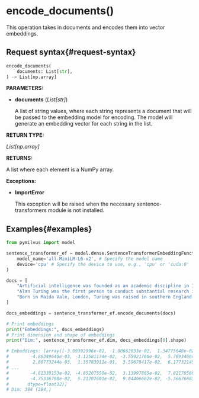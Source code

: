 # encode_documents()

This operation takes in documents and encodes them into vector embeddings.

## Request syntax{#request-syntax}

```python
encode_documents(
    documents: List[str], 
) -> List[np.array]
```

**PARAMETERS:**

- **documents** (*List[str]*)

    A list of string values, where each string represents a document that will be passed to the embedding model for encoding. The model will generate an embedding vector for each string in the list.

**RETURN TYPE:**

*List[np.array]*

**RETURNS:**

A list where each element is a NumPy array.

**Exceptions:**

- **ImportError**

    This exception will be raised when the necessary sentence-transformers module is not installed.

## Examples{#examples}

```python
from pymilvus import model

sentence_transformer_ef = model.dense.SentenceTransformerEmbeddingFunction(
    model_name='all-MiniLM-L6-v2', # Specify the model name
    device='cpu' # Specify the device to use, e.g., 'cpu' or 'cuda:0'
)

docs = [
    "Artificial intelligence was founded as an academic discipline in 1956.",
    "Alan Turing was the first person to conduct substantial research in AI.",
    "Born in Maida Vale, London, Turing was raised in southern England.",
]

docs_embeddings = sentence_transformer_ef.encode_documents(docs)

# Print embeddings
print("Embeddings:", docs_embeddings)
# Print dimension and shape of embeddings
print("Dim:", sentence_transformer_ef.dim, docs_embeddings[0].shape)

# Embeddings: [array([-3.09392996e-02, -1.80662833e-02,  1.34775648e-02,  2.77156215e-02,
#        -4.86349640e-03, -3.12581174e-02, -3.55921760e-02,  5.76934684e-03,
#         2.80773244e-03,  1.35783911e-01,  3.59678417e-02,  6.17732145e-02,
# ...
#        -4.61330153e-02, -4.85207550e-02,  3.13997865e-02,  7.82178566e-02,
#        -4.75336798e-02,  5.21207601e-02,  9.04406682e-02, -5.36676683e-02],
#       dtype=float32)]
# Dim: 384 (384,)
```
